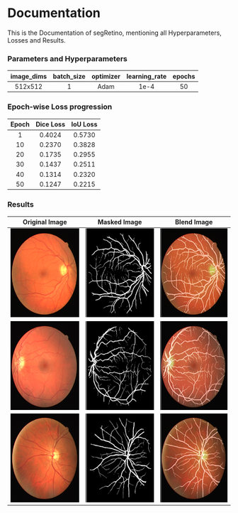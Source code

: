 # Documentation
This is the Documentation of segRetino, mentioning all Hyperparameters, Losses and Results.

### Parameters and Hyperparameters

image_dims | batch_size | optimizer | learning_rate | epochs 
:---: | :-----: | :------: | :------: | :------: |
512x512 | 1  | Adam | 1e-4 | 50 |

### Epoch-wise Loss progression
Epoch | Dice Loss | IoU Loss |
:----------: | :-----------: | :-----------: |
1 | 0.4024 | 0.5730
10 | 0.2370 | 0.3828
20 | 0.1735 | 0.2955
30 | 0.1437 | 0.2511 
40 | 0.1314 | 0.2320
50 | 0.1247 | 0.2215 

### Results
Original Image | Masked Image | Blend Image |
:-------------: | :---------: | :-----: |
<img src="/results/input/input1.png" height=200 width=200>| <img src="/results/output/output1.png" height=200 width=200>| <img src="/results/blend/blend1.png" height=200 width=200> |
<img src="/results/input/input2.png" height=200 width=200>| <img src="/results/output/output2.png" height=200 width=200>| <img src="/results/blend/blend2.png" height=200 width=200> |
<img src="/results/input/input3.png" height=200 width=200>| <img src="/results/output/output3.png" height=200 width=200>| <img src="/results/blend/blend3.png" height=200 width=200> |
